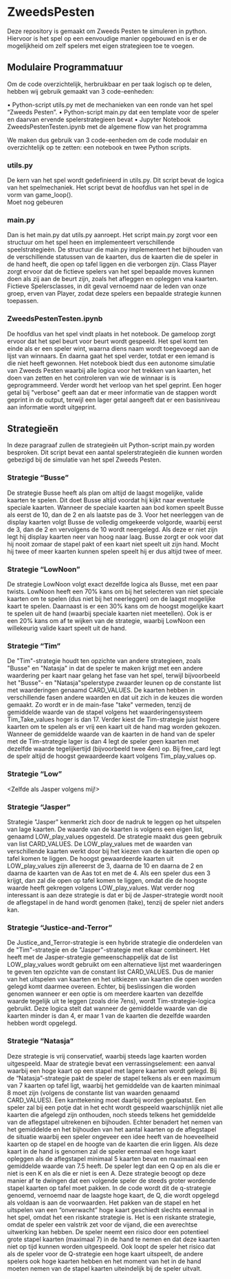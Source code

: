 # ZweedsPesten
Deze repository is gemaakt om Zweeds Pesten te simuleren in python. Hiervoor is het spel op een eenvoudige manier opgebouwd en is er de mogelijkheid om zelf spelers met eigen strategieen toe te voegen.

## Modulaire Programmatuur
Om de code overzichtelijk, herbruikbaar en per taak logisch op te delen, hebben wij gebruik gemaakt van 3 code-eenheden: 

•	Python-script utils.py met de mechanieken van een ronde van het spel “Zweeds Pesten”.
•	Python-script main.py dat een template voor de speler en daarvan ervende spelerstrategieen bevat
•	Jupyter Notebook ZweedsPestenTesten.ipynb  met de algemene flow van het programma

We maken dus gebruik van 3 code-eenheden om de code modulair en overzichtelijk op te zetten: een notebook en twee Python scripts.

### utils.py
De kern van het spel wordt gedefinieerd in utils.py. Dit script bevat de logica van het spelmechaniek. Het script bevat de hoofdlus van het spel in de vorm van game_loop().  
<vul ik later nog aan als ik het heb bekeken per stukje code>  Moet nog gebeuren

### main.py
Dan is het main.py dat utils.py aanroept. Het script main.py zorgt voor een structuur om het spel heen en implementeert verschillende speelstrategieën. De structuur die main.py implementeert het bijhouden van de verschillende statussen van de kaarten, dus de kaarten die de speler in de hand heeft, die open op tafel liggen en die verborgen zijn. Class Player zorgt ervoor dat de fictieve spelers van het spel bepaalde moves kunnen doen als zij aan de beurt zijn, zoals het afleggen en opleggen vna kaarten. Fictieve Spelersclasses, in dit geval vernoemd naar de leden van onze groep, erven van Player, zodat deze spelers een bepaalde strategie kunnen toepassen.

### ZweedsPestenTesten.ipynb
De hoofdlus van het spel vindt plaats in het notebook. De gameloop zorgt ervoor dat het spel beurt voor beurt wordt gespeeld. Het spel komt ten einde als er een speler wint, waarna diens naam wordt toegevoegd aan de lijst van winnaars. En daarna gaat het spel verder, totdat er een iemand is die niet heeft gewonnen. Het notebook biedt dus een autonome simulatie van Zweeds Pesten waarbij alle logica voor het trekken van kaarten, het doen van zetten en het controleren van wie de winnaar is is geprogrammeerd. Verder wordt het verloop van het spel geprint. Een hoger getal bij "verbose" geeft aan dat er meer informatie van de stappen wordt geprint in de output, terwijl een lager getal aangeeft dat er een basisniveau aan informatie wordt uitgeprint.



## Strategieën
In deze paragraaf zullen de strategieën uit Python-script main.py worden besproken. Dit script bevat een aantal spelerstrategieën die kunnen worden gebezigd bij de simulatie van het spel Zweeds Pesten. 

### Strategie “Busse”
De strategie Busse heeft als plan om altijd de laagst mogelijke, valide kaarten te spelen. Dit doet Busse altijd voordat hij kijkt naar eventuele speciale kaarten. Wanneer de speciale kaarten aan bod komen speelt Busse als eerst de 10, dan de 2 en als laatste pas de 3. Voor het neerleggen van de display kaarten volgt Busse de volledig omgekeerde volgorde, waarbij eerst de 3, dan de 2 en vervolgens de 10 wordt neergelegd. Als deze er niet zijn legt hij display kaarten neer van hoog naar laag. Busse zorgt er ook voor dat hij nooit zomaar de stapel pakt of een kaart niet speelt uit zijn hand. Mocht hij twee of meer kaarten kunnen spelen speelt hij er dus altijd twee of meer.

### Strategie “LowNoon”
De strategie LowNoon volgt exact dezelfde logica als Busse, met een paar twists. LowNoon heeft een 70% kans om bij het selecteren van niet speciale kaarten om te spelen (dus niet bij het neerleggen) om de laagst mogelijke kaart te spelen. Daarnaast is er een 30% kans om de hoogst mogelijke kaart te spelen uit de hand (waarbij speciale kaarten niet meetellen). Ook is er een 20% kans om af te wijken van de strategie, waarbij LowNoon een willekeurig valide kaart speelt uit de hand.

### Strategie “Tim”
De "Tim"-strategie houdt ten opzichte van andere strategieen, zoals "Busse" en "Natasja" in dat de speler te maken krijgt met een andere waardering per kaart naar gelang het fase van het spel, terwijl bijvoorbeeld het "Busse"- en "Natasja"spelerstype zwaarder leunen op de constante list met waarderingen genaamd CARD_VALUES. De kaarten hebben in verschillende fasen andere waarden en dat uit zich in de keuzes die worden gemaakt. Zo wordt er in de main-fase "take" vermeden, tenzij de gemiddelde waarde van de stapel volgens het waarderingensysteem Tim_Take_values hoger is dan 17. Verder kiest de Tim-strategie juist hogere kaarten om te spelen als er vrij een kaart uit de hand mag worden gekozen. Wanneer de gemiddelde waarde van de kaarten in de hand van de speler met de Tim-strategie lager is dan 4 legt de speler geen kaarten met dezelfde waarde tegelijkertijd (bijvoorbeeld twee 4en) op. Bij free_card legt de spelr altijd de hoogst gewaardeerde kaart volgens Tim_play_values op.

### Strategie “Low”
<Zelfde als Jasper volgens mij!>

### Strategie “Jasper”
Strategie "Jasper" kenmerkt zich door de nadruk te leggen op het uitspelen van lage kaarten. De waarde van de kaarten is volgens een eigen list, genaamd LOW_play_values opgesteld. De strategie maakt dus geen gebruik van list CARD_VALUES. 
De LOW_play_values met de waarden van verschillende kaarten werkt door bij het kiezen van de kaarten die open op tafel komen te liggen. De hoogst gewaardeerde kaarten uit LOW_play_values zijn allereerst de 3, daarna de 10 en daarna de 2 en daarna de kaarten van de Aas tot en met de 4. Als een speler dus een 3 krijgt, dan zal die open op tafel komen te liggen, omdat die de hoogste waarde heeft gekregen volgens LOW_play_values.
Wat verder nog interessant is aan deze strategie is dat er bij de Jasper-strategie wordt nooit de aflegstapel in de hand wordt genomen (take), tenzij de speler niet anders kan.

### Strategie “Justice-and-Terror”
De Justice_and_Terror-strategie is een hybride strategie die onderdelen van de "Tim"-strategie en de "Jasper"-strategie met elkaar combineert. Het heeft met de Jasper-strategie gemeenschappelijk dat de list LOW_play_values wordt gebruikt om een alternatieve lijst met waarderingen te geven ten opzichte van de constant list CARD_VALUES. Dus de manier van het uitspelen van kaarten en het uitkiezen van kaarten die open worden gelegd komt daarmee overeen. 
Echter, bij beslissingen die worden genomen wanneer er een optie is om meerdere kaarten van dezelfde waarde tegelijk uit te leggen (zoals drie 7ens), wordt Tim-strategie-logica gebruikt. Deze logica stelt dat wanneer de gemiddelde waarde van die kaarten minder is dan 4, er maar 1 van de kaarten die dezelfde waarden hebben wordt opgelegd.

### Strategie “Natasja”
Deze strategie is vrij conservatief, waarbij steeds lage kaarten worden uitgespeeld. Maar de strategie bevat een verrassingselement: een aanval waarbij een hoge kaart op een stapel met lagere kaarten wordt gelegd. 
Bij de “Natasja”-strategie pakt de speler de stapel telkens als er een maximum van 7 kaarten op tafel ligt, waarbij het gemiddelde van de kaarten minimaal 8 moet zijn (volgens de constante list van waarden genaamd CARD_VALUES). Een kanttekening moet daarbij worden geplaatst. Een speler zal bij een potje dat in het echt wordt gespeeld waarschijnlijk niet alle kaarten die afgelegd zijn onthouden, noch steeds telkens het  gemiddelde van de aflegstapel uitrekenen en bijhouden. Echter benadert het nemen van het gemiddelde en het bijhouden van het aantal kaarten op de aflegstapel de situatie waarbij een speler ongeveer een idee heeft van de hoeveelheid kaarten op de stapel en de hoogte van de kaarten die erin liggen.
Als deze kaart in de hand is genomen zal de speler eenmaal een hoge kaart opleggen als de aflegstapel minimaal 5 kaarten bevat en maximaal een gemiddelde waarde van 7.5 heeft. De speler legt dan een Q op en als die er niet is een K en als die er niet is een A. Deze strategie beoogt op deze manier af te dwingen dat een volgende speler de steeds groter wordende stapel kaarten op tafel moet pakken. In de code wordt dit de q-strategie genoemd, vernoemd naar de laagste hoge kaart, de Q, die wordt opgelegd als voldaan is aan de voorwaarden.
Het pakken van de stapel en het uitspelen van een “onverwacht” hoge kaart geschiedt slechts eenmaal in het spel, omdat het een riskante strategie is. 
Het is een riskante strategie,  omdat de speler een valstrik zet voor de vijand, die een averechtse uitwerking kan hebben. De speler neemt een risico door een potentieel grote stapel kaarten (maximaal 7) in de hand te nemen en dat deze kaarten niet op tijd kunnen worden uitgespeeld. Ook loopt de speler het risico dat als de speler voor de Q-strategie een hoge kaart uitspeelt, de andere spelers ook hoge kaarten hebben en het moment van het in de hand moeten nemen van de stapel kaarten uiteindelijk bij de speler uitvalt.
